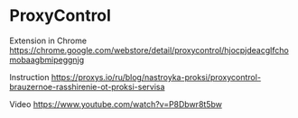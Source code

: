 # ProxyControl

Extension in Chrome https://chrome.google.com/webstore/detail/proxycontrol/hjocpjdeacglfchomobaagbmipeggnjg

Instruction https://proxys.io/ru/blog/nastroyka-proksi/proxycontrol-brauzernoe-rasshirenie-ot-proksi-servisa

Video https://www.youtube.com/watch?v=P8Dbwr8t5bw
